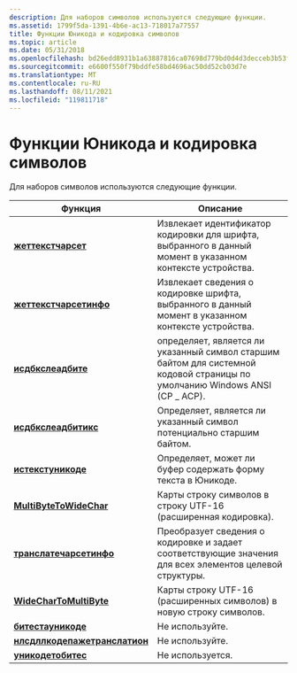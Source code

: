 ```yaml
---
description: Для наборов символов используются следующие функции.
ms.assetid: 1799f5da-1391-4b6e-ac13-718017a77557
title: Функции Юникода и кодировка символов
ms.topic: article
ms.date: 05/31/2018
ms.openlocfilehash: bd26edd8931b1a63887816ca07698d779bd0d4d3decceb3b53faf5d499605612
ms.sourcegitcommit: e6600f550f79bddfe58bd4696ac50dd52cb03d7e
ms.translationtype: MT
ms.contentlocale: ru-RU
ms.lasthandoff: 08/11/2021
ms.locfileid: "119811718"
---
```

# <a name="unicode-and-character-set-functions"></a>Функции Юникода и кодировка символов

Для наборов символов используются следующие функции.



| Функция                                                       | Описание                                                                                                           |
|----------------------------------------------------------------|-----------------------------------------------------------------------------------------------------------------------|
| [**жеттекстчарсет**](/windows/desktop/api/Wingdi/nf-wingdi-gettextcharset)                       | Извлекает идентификатор кодировки для шрифта, выбранного в данный момент в указанном контексте устройства.         |
| [**жеттекстчарсетинфо**](/windows/desktop/api/Wingdi/nf-wingdi-gettextcharsetinfo)               | Извлекает сведения о кодировке шрифта, выбранного в данный момент в указанном контексте устройства. |
| [**исдбкслеадбите**](/windows/desktop/api/Winnls/nf-winnls-isdbcsleadbyte)                       | определяет, является ли указанный символ старшим байтом для системной кодовой страницы по умолчанию Windows ANSI (CP \_ ACP).           |
| [**исдбкслеадбитикс**](/windows/desktop/api/Winnls/nf-winnls-isdbcsleadbyteex)                   | Определяет, является ли указанный символ потенциально старшим байтом.                                                       |
| [**истекстуникоде**](/windows/desktop/api/Winbase/nf-winbase-istextunicode)                         | Определяет, может ли буфер содержать форму текста в Юникоде.                                                   |
| [**MultiByteToWideChar**](/windows/desktop/api/Stringapiset/nf-stringapiset-multibytetowidechar)             | Карты строку символов в строку UTF-16 (расширенная кодировка).                                                          |
| [**транслатечарсетинфо**](/windows/desktop/api/Wingdi/nf-wingdi-translatecharsetinfo)           | Преобразует сведения о кодировке и задает соответствующие значения для всех элементов целевой структуры.           |
| [**WideCharToMultiByte**](/windows/desktop/api/Stringapiset/nf-stringapiset-widechartomultibyte)             | Карты строку UTF-16 (расширенных символов) в новую строку символов.                                                      |
| [**битестауникоде**](/previous-versions/dd317724(v=vs.85))                       | Не используйте.                                                                                                           |
| [**нлсдллкодепажетранслатион**](/windows/desktop/api/Gb18030/nf-gb18030-nlsdllcodepagetranslation) | Не используйте.                                                                                                           |
| [**уникодетобитес**](/previous-versions/windows/desktop/legacy/dd374082(v=vs.85))                       | Не используется.                                                                                                           |



 

 

 
